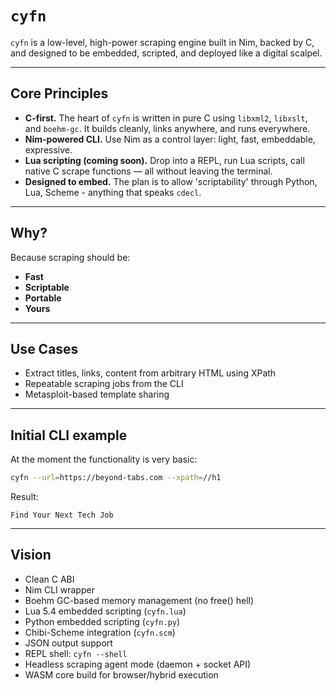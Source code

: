 # `cyfn`

`cyfn` is a low-level, high-power scraping engine built in Nim, backed by C, and designed to be embedded, scripted, and deployed like a digital scalpel.

---

## Core Principles

* **C-first.** The heart of `cyfn` is written in pure C using `libxml2`, `libxslt`, and `boehm-gc`. It builds cleanly, links anywhere, and runs everywhere.
* **Nim-powered CLI.** Use Nim as a control layer: light, fast, embeddable, expressive.
* **Lua scripting (coming soon).** Drop into a REPL, run Lua scripts, call native C scrape functions — all without leaving the terminal.
* **Designed to embed.** The plan is to allow 'scriptability' through Python, Lua, Scheme - anything that speaks `cdecl`.

---

## Why?

Because scraping should be:

* **Fast**
* **Scriptable**
* **Portable**
* **Yours**

---

## Use Cases

* Extract titles, links, content from arbitrary HTML using XPath
* Repeatable scraping jobs from the CLI
* Metasploit-based template sharing

---

## Initial CLI example

At the moment the functionality is very basic:

```bash
cyfn --url=https://beyond-tabs.com --xpath=//h1
```

Result:

```
Find Your Next Tech Job
```

---

## Vision

* Clean C ABI
* Nim CLI wrapper
* Boehm GC-based memory management (no free() hell)
* Lua 5.4 embedded scripting (`cyfn.lua`)
* Python embedded scripting (`cyfn.py`)
* Chibi-Scheme integration (`cyfn.scm`)
* JSON output support
* REPL shell: `cyfn --shell`
* Headless scraping agent mode (daemon + socket API)
* WASM core build for browser/hybrid execution

